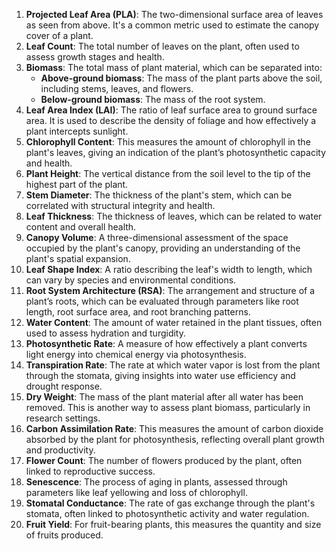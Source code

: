 1. **Projected Leaf Area (PLA)**: The two-dimensional surface area of leaves as seen from above. It's a common metric used to estimate the canopy cover of a plant.
2. **Leaf Count**: The total number of leaves on the plant, often used to assess growth stages and health.
3. **Biomass**: The total mass of plant material, which can be separated into:
    - **Above-ground biomass**: The mass of the plant parts above the soil, including stems, leaves, and flowers.
    - **Below-ground biomass**: The mass of the root system.
4. **Leaf Area Index (LAI)**: The ratio of leaf surface area to ground surface area. It is used to describe the density of foliage and how effectively a plant intercepts sunlight.
5. **Chlorophyll Content**: This measures the amount of chlorophyll in the plant's leaves, giving an indication of the plant’s photosynthetic capacity and health.
6. **Plant Height**: The vertical distance from the soil level to the tip of the highest part of the plant.
7. **Stem Diameter**: The thickness of the plant's stem, which can be correlated with structural integrity and health.
8. **Leaf Thickness**: The thickness of leaves, which can be related to water content and overall health.
9. **Canopy Volume**: A three-dimensional assessment of the space occupied by the plant's canopy, providing an understanding of the plant's spatial expansion.
10. **Leaf Shape Index**: A ratio describing the leaf's width to length, which can vary by species and environmental conditions.
11. **Root System Architecture (RSA)**: The arrangement and structure of a plant’s roots, which can be evaluated through parameters like root length, root surface area, and root branching patterns.
12. **Water Content**: The amount of water retained in the plant tissues, often used to assess hydration and turgidity.
13. **Photosynthetic Rate**: A measure of how effectively a plant converts light energy into chemical energy via photosynthesis.
14. **Transpiration Rate**: The rate at which water vapor is lost from the plant through the stomata, giving insights into water use efficiency and drought response.
15. **Dry Weight**: The mass of the plant material after all water has been removed. This is another way to assess plant biomass, particularly in research settings.
16. **Carbon Assimilation Rate**: This measures the amount of carbon dioxide absorbed by the plant for photosynthesis, reflecting overall plant growth and productivity.
17. **Flower Count**: The number of flowers produced by the plant, often linked to reproductive success.
18. **Senescence**: The process of aging in plants, assessed through parameters like leaf yellowing and loss of chlorophyll.
19. **Stomatal Conductance**: The rate of gas exchange through the plant's stomata, often linked to photosynthetic activity and water regulation.
20. **Fruit Yield**: For fruit-bearing plants, this measures the quantity and size of fruits produced.
    
